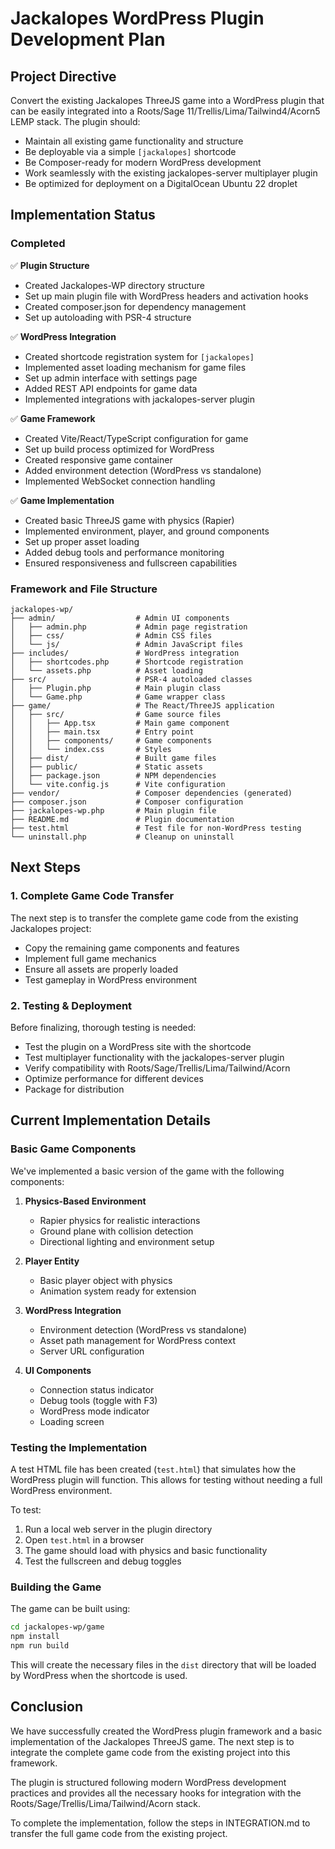 # Jackalopes WordPress Plugin Development Plan

## Project Directive

Convert the existing Jackalopes ThreeJS game into a WordPress plugin that can be easily integrated into a Roots/Sage 11/Trellis/Lima/Tailwind4/Acorn5 LEMP stack. The plugin should:

- Maintain all existing game functionality and structure
- Be deployable via a simple `[jackalopes]` shortcode
- Be Composer-ready for modern WordPress development
- Work seamlessly with the existing jackalopes-server multiplayer plugin
- Be optimized for deployment on a DigitalOcean Ubuntu 22 droplet

## Implementation Status

### Completed

✅ **Plugin Structure**
- Created Jackalopes-WP directory structure
- Set up main plugin file with WordPress headers and activation hooks
- Created composer.json for dependency management
- Set up autoloading with PSR-4 structure

✅ **WordPress Integration**
- Created shortcode registration system for `[jackalopes]`
- Implemented asset loading mechanism for game files
- Set up admin interface with settings page
- Added REST API endpoints for game data
- Implemented integrations with jackalopes-server plugin

✅ **Game Framework**
- Created Vite/React/TypeScript configuration for game
- Set up build process optimized for WordPress
- Created responsive game container
- Added environment detection (WordPress vs standalone)
- Implemented WebSocket connection handling

✅ **Game Implementation**
- Created basic ThreeJS game with physics (Rapier)
- Implemented environment, player, and ground components
- Set up proper asset loading
- Added debug tools and performance monitoring
- Ensured responsiveness and fullscreen capabilities

### Framework and File Structure

```
jackalopes-wp/
├── admin/                  # Admin UI components
│   ├── admin.php           # Admin page registration
│   ├── css/                # Admin CSS files
│   └── js/                 # Admin JavaScript files
├── includes/               # WordPress integration
│   ├── shortcodes.php      # Shortcode registration
│   └── assets.php          # Asset loading
├── src/                    # PSR-4 autoloaded classes
│   ├── Plugin.php          # Main plugin class
│   └── Game.php            # Game wrapper class
├── game/                   # The React/ThreeJS application
│   ├── src/                # Game source files
│   │   ├── App.tsx         # Main game component
│   │   ├── main.tsx        # Entry point
│   │   ├── components/     # Game components
│   │   └── index.css       # Styles
│   ├── dist/               # Built game files
│   ├── public/             # Static assets
│   ├── package.json        # NPM dependencies
│   └── vite.config.js      # Vite configuration
├── vendor/                 # Composer dependencies (generated)
├── composer.json           # Composer configuration
├── jackalopes-wp.php       # Main plugin file
├── README.md               # Plugin documentation
├── test.html               # Test file for non-WordPress testing
└── uninstall.php           # Cleanup on uninstall
```

## Next Steps

### 1. Complete Game Code Transfer
The next step is to transfer the complete game code from the existing Jackalopes project:

- Copy the remaining game components and features
- Implement full game mechanics
- Ensure all assets are properly loaded
- Test gameplay in WordPress environment

### 2. Testing & Deployment
Before finalizing, thorough testing is needed:

- Test the plugin on a WordPress site with the shortcode
- Test multiplayer functionality with the jackalopes-server plugin
- Verify compatibility with Roots/Sage/Trellis/Lima/Tailwind/Acorn
- Optimize performance for different devices
- Package for distribution

## Current Implementation Details

### Basic Game Components
We've implemented a basic version of the game with the following components:

1. **Physics-Based Environment**
   - Rapier physics for realistic interactions
   - Ground plane with collision detection
   - Directional lighting and environment setup

2. **Player Entity**
   - Basic player object with physics
   - Animation system ready for extension

3. **WordPress Integration**
   - Environment detection (WordPress vs standalone)
   - Asset path management for WordPress context
   - Server URL configuration

4. **UI Components**
   - Connection status indicator
   - Debug tools (toggle with F3)
   - WordPress mode indicator
   - Loading screen

### Testing the Implementation

A test HTML file has been created (`test.html`) that simulates how the WordPress plugin will function. This allows for testing without needing a full WordPress environment.

To test:
1. Run a local web server in the plugin directory
2. Open `test.html` in a browser
3. The game should load with physics and basic functionality
4. Test the fullscreen and debug toggles

### Building the Game

The game can be built using:

```bash
cd jackalopes-wp/game
npm install
npm run build
```

This will create the necessary files in the `dist` directory that will be loaded by WordPress when the shortcode is used.

## Conclusion

We have successfully created the WordPress plugin framework and a basic implementation of the Jackalopes ThreeJS game. The next step is to integrate the complete game code from the existing project into this framework.

The plugin is structured following modern WordPress development practices and provides all the necessary hooks for integration with the Roots/Sage/Trellis/Lima/Tailwind/Acorn stack.

To complete the implementation, follow the steps in INTEGRATION.md to transfer the full game code from the existing project.
